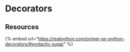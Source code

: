 # Decorators

## Resources



{% embed url="https://realpython.com/primer-on-python-decorators/#syntactic-sugar" %}
